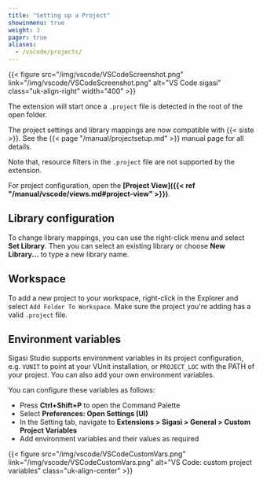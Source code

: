```yaml
---
title: "Setting up a Project"
showinmenu: true
weight: 3
pager: true
aliases:
  - /vscode/projects/
---
```


{{< figure src="/img/vscode/VSCodeScreenshot.png" link="/img/vscode/VSCodeScreenshot.png" alt="VS Code sigasi" class="uk-align-right" width="400" >}}

The extension will start once a `.project` file is detected in the root of the open folder.

The project settings and library mappings are now compatible with {{< siste >}}. See the {{< page "/manual/projectsetup.md" >}} manual page for all details.

Note that, resource filters in the `.project` file are not supported by the extension. 

For project configuration, open the **[Project View]({{< ref "/manual/vscode/views.md#project-view" >}})**.

## Library configuration

To change library mappings, you can use the right-click menu and select **Set Library**.
Then you can select an existing library or choose **New Library...** to type a new library name.

## Workspace

To add a new project to your workspace, right-click in the Explorer and select `Add Folder To Workspace`.
Make sure the project you're adding has a valid `.project` file.

## Environment variables

Sigasi Studio supports environment variables in its project
configuration, e.g. `VUNIT` to point at your VUnit installation, or
`PROJECT_LOC` with the PATH of your project. You can also add your own
environment variables.

You can configure these variables as follows:
* Press **Ctrl+Shift+P** to open the Command Palette
* Select **Preferences: Open Settings (UI)**
* In the Setting tab, navigate to **Extensions > Sigasi > General > Custom Project Variables**
* Add environment variables and their values as required

{{< figure src="/img/vscode/VSCodeCustomVars.png" link="/img/vscode/VSCodeCustomVars.png" alt="VS Code: custom project variables" class="uk-align-center" >}}
